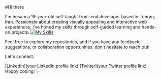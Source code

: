 #Hi there

I'm hesam a 19-year-old self-taught front-end developer based in Tehran, Iran. Passionate about creating visually appealing and interactive web experiences, I've honed my skills through self-guided learning and hands-on projects.
[![My Skills](https://skillicons.dev/icons?i=js,html,css,react,tailwind,git)](https://skillicons.dev)

Feel free to explore my repositories, and if you have any feedback, suggestions, or collaboration opportunities, don't hesitate to reach out!

Let's connect:

[LinkedIn](your LinkedIn profile link)
[Twitter](your Twitter profile link)
Happy coding! ✨
